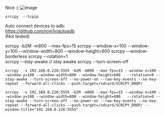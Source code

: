 

Nice :)
![image](https://user-images.githubusercontent.com/20149493/211156854-cb8b934f-19e7-4f28-9687-9a46aa8aa677.png)

`srccpy  --tcpip`


Auto connect devices to adb:   
https://github.com/rom1v/autoadb  
(Not tested)  

scrcpy -b2M -m800 --max-fps=15
scrcpy --window-x=100 --window-y=100 --window-width=800 --window-height=600
scrcpy --window-borderless
scrcpy --rotation=1  
scrcpy --stay-awake // stay awake
scrcpy  --turn-screen-off

```
scrcpy  -s 192.168.0.226:5555 -b2M -m800 --max-fps=15 --window-x=100 --window-y=100 --window-width=800 --window-height=600   --rotation=0 --stay-awake --turn-screen-off --no-power-on --raw-key-events --no-key-repeat --forward-all-clicks --push-target=/sdcard/SCRCPY_DROP/

scrcpy  -s 192.168.0.226:5555 -b2M -m800 --max-fps=15 --window-x=100 --window-y=100 --window-width=800 --window-height=600   --rotation=0 --stay-awake --turn-screen-off --no-power-on --raw-key-events --no-key-repeat --forward-all-clicks --push-target=/sdcard/SCRCPY_DROP/ --window-title="192.168.0.226:5555"
```

